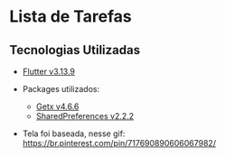 # Lista de Tarefas

## Tecnologias Utilizadas
  - [Flutter v3.13.9](https://flutter.dev/)
  - Packages utilizados: 
    - [Getx v4.6.6](https://pub.dev/packages/get)
    - [SharedPreferences v2.2.2](https://pub.dev/packages/shared_preferences/)
  

- Tela foi baseada, nesse gif: 
<https://br.pinterest.com/pin/717690890606067982/>

